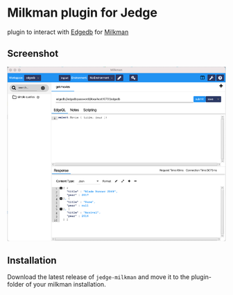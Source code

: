 # Milkman plugin for Jedge

plugin to interact with [Edgedb](https://www.edgedb.com/) for [Milkman](http://github.com/warmuuh/milkman)

## Screenshot

![screenshot of jedge-milkman](/jedge-milkman/imgs/milkman.png)

## Installation

Download the latest release of `jedge-milkman` and move it to the plugin-folder of 
your milkman installation.